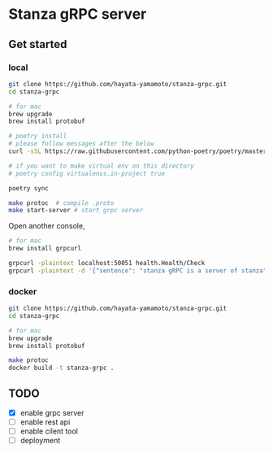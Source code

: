 # Stanza gRPC server 

## Get started

### local

```bash 
git clone https://github.com/hayata-yamamoto/stanza-grpc.git
cd stanza-grpc

# for mac 
brew upgrade 
brew install protobuf 

# poetry install 
# please follow messages after the below
curl -sSL https://raw.githubusercontent.com/python-poetry/poetry/master/get-poetry.py | python3

# if you want to make virtual env on this directory
# poetry config virtualenvs.in-project true

poetry sync

make protoc  # compile .proto 
make start-server # start grpc server
```

Open another console,

```bash 
# for mac 
brew install grpcurl

grpcurl -plaintext localhost:50051 health.Health/Check
grpcurl -plaintext -d '{"sentence": "stanza gRPC is a server of stanza"}' localhost:50051 stanza.grpc.v1.Stanza/Recognize
```


### docker

```bash 
git clone https://github.com/hayata-yamamoto/stanza-grpc.git
cd stanza-grpc

# for mac 
brew upgrade 
brew install protobuf 

make protoc
docker build -t stanza-grpc .
```



## TODO
- [x] enable grpc server
- [ ] enable rest api
- [ ] enable cilent tool
- [ ] deployment
